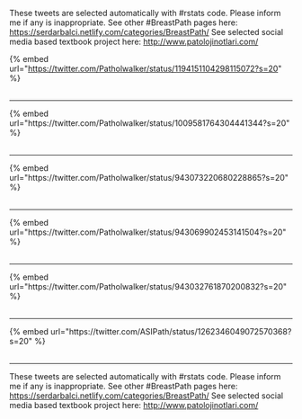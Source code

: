 

These tweets are selected automatically with #rstats code. Please inform me if any is inappropriate.
See other #BreastPath pages here: https://serdarbalci.netlify.com/categories/BreastPath/ 
See selected social media based textbook project here: http://www.patolojinotlari.com/

{% embed url="https://twitter.com/Patholwalker/status/1194151104298115072?s=20" %}<br>
<br>
<hr>
{% embed url="https://twitter.com/Patholwalker/status/1009581764304441344?s=20" %}<br>
<br>
<hr>
{% embed url="https://twitter.com/Patholwalker/status/943073220680228865?s=20" %}<br>
<br>
<hr>
{% embed url="https://twitter.com/Patholwalker/status/943069902453141504?s=20" %}<br>
<br>
<hr>
{% embed url="https://twitter.com/Patholwalker/status/943032761870200832?s=20" %}<br>
<br>
<hr>
{% embed url="https://twitter.com/ASIPath/status/1262346049072570368?s=20" %}<br>
<br>
<hr>


These tweets are selected automatically with #rstats code. Please inform me if any is inappropriate.
See other #BreastPath pages here: https://serdarbalci.netlify.com/categories/BreastPath/ 
See selected social media based textbook project here: http://www.patolojinotlari.com/
